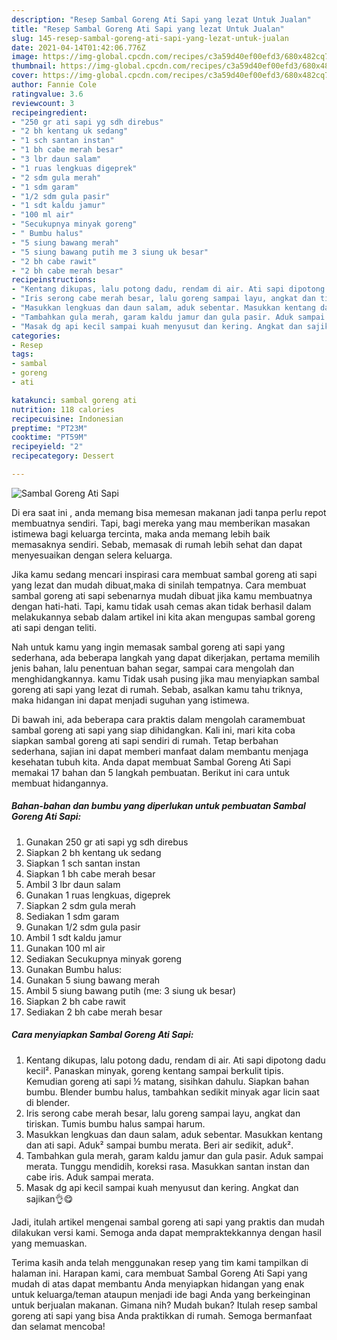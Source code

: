 ```yaml
---
description: "Resep Sambal Goreng Ati Sapi yang lezat Untuk Jualan"
title: "Resep Sambal Goreng Ati Sapi yang lezat Untuk Jualan"
slug: 145-resep-sambal-goreng-ati-sapi-yang-lezat-untuk-jualan
date: 2021-04-14T01:42:06.776Z
image: https://img-global.cpcdn.com/recipes/c3a59d40ef00efd3/680x482cq70/sambal-goreng-ati-sapi-foto-resep-utama.jpg
thumbnail: https://img-global.cpcdn.com/recipes/c3a59d40ef00efd3/680x482cq70/sambal-goreng-ati-sapi-foto-resep-utama.jpg
cover: https://img-global.cpcdn.com/recipes/c3a59d40ef00efd3/680x482cq70/sambal-goreng-ati-sapi-foto-resep-utama.jpg
author: Fannie Cole
ratingvalue: 3.6
reviewcount: 3
recipeingredient:
- "250 gr ati sapi yg sdh direbus"
- "2 bh kentang uk sedang"
- "1 sch santan instan"
- "1 bh cabe merah besar"
- "3 lbr daun salam"
- "1 ruas lengkuas digeprek"
- "2 sdm gula merah"
- "1 sdm garam"
- "1/2 sdm gula pasir"
- "1 sdt kaldu jamur"
- "100 ml air"
- "Secukupnya minyak goreng"
- " Bumbu halus"
- "5 siung bawang merah"
- "5 siung bawang putih me 3 siung uk besar"
- "2 bh cabe rawit"
- "2 bh cabe merah besar"
recipeinstructions:
- "Kentang dikupas, lalu potong dadu, rendam di air. Ati sapi dipotong dadu kecil². Panaskan minyak, goreng kentang sampai berkulit tipis. Kemudian goreng ati sapi ½ matang, sisihkan dahulu. Siapkan bahan bumbu. Blender bumbu halus, tambahkan sedikit minyak agar licin saat di blender."
- "Iris serong cabe merah besar, lalu goreng sampai layu, angkat dan tiriskan. Tumis bumbu halus sampai harum."
- "Masukkan lengkuas dan daun salam, aduk sebentar. Masukkan kentang dan ati sapi. Aduk² sampai bumbu merata. Beri air sedikit, aduk²."
- "Tambahkan gula merah, garam kaldu jamur dan gula pasir. Aduk sampai merata. Tunggu mendidih, koreksi rasa. Masukkan santan instan dan cabe iris. Aduk sampai merata."
- "Masak dg api kecil sampai kuah menyusut dan kering. Angkat dan sajikan👌😋"
categories:
- Resep
tags:
- sambal
- goreng
- ati

katakunci: sambal goreng ati 
nutrition: 118 calories
recipecuisine: Indonesian
preptime: "PT23M"
cooktime: "PT59M"
recipeyield: "2"
recipecategory: Dessert

---
```



![Sambal Goreng Ati Sapi](https://img-global.cpcdn.com/recipes/c3a59d40ef00efd3/680x482cq70/sambal-goreng-ati-sapi-foto-resep-utama.jpg)

Di era  saat ini , anda memang bisa memesan makanan jadi tanpa perlu repot membuatnya sendiri. Tapi, bagi mereka yang mau memberikan masakan istimewa bagi keluarga tercinta, maka anda memang lebih baik memasaknya sendiri. Sebab, memasak di rumah lebih sehat dan dapat menyesuaikan dengan selera keluarga.

Jika kamu sedang mencari inspirasi cara membuat sambal goreng ati sapi yang lezat dan mudah dibuat,maka di sinilah tempatnya. Cara membuat sambal goreng ati sapi  sebenarnya mudah dibuat jika kamu membuatnya dengan hati-hati. Tapi, kamu tidak usah cemas akan tidak berhasil dalam melakukannya 
sebab dalam artikel ini kita akan mengupas sambal goreng ati sapi dengan teliti.  



Nah untuk kamu yang ingin memasak sambal goreng ati sapi yang sederhana, ada beberapa langkah yang dapat dikerjakan, pertama memilih jenis bahan, lalu penentuan bahan segar, sampai cara mengolah dan menghidangkannya. kamu Tidak usah pusing jika mau menyiapkan sambal goreng ati sapi yang lezat di rumah. Sebab, asalkan kamu  tahu triknya, maka hidangan ini dapat menjadi suguhan yang istimewa.

Di bawah ini, ada beberapa cara praktis  dalam mengolah caramembuat sambal goreng ati sapi yang siap dihidangkan. Kali ini, mari kita coba siapkan sambal goreng ati sapi sendiri di rumah. Tetap berbahan sederhana, sajian ini dapat memberi manfaat dalam membantu menjaga kesehatan tubuh kita. Anda dapat membuat Sambal Goreng Ati Sapi memakai 17 bahan dan 5 langkah pembuatan. Berikut ini cara untuk membuat hidangannya.

<!--inarticleads1-->

##### Bahan-bahan dan bumbu yang diperlukan untuk pembuatan Sambal Goreng Ati Sapi:

1. Gunakan 250 gr ati sapi yg sdh direbus
1. Siapkan 2 bh kentang uk sedang
1. Siapkan 1 sch santan instan
1. Siapkan 1 bh cabe merah besar
1. Ambil 3 lbr daun salam
1. Gunakan 1 ruas lengkuas, digeprek
1. Siapkan 2 sdm gula merah
1. Sediakan 1 sdm garam
1. Gunakan 1/2 sdm gula pasir
1. Ambil 1 sdt kaldu jamur
1. Gunakan 100 ml air
1. Sediakan Secukupnya minyak goreng
1. Gunakan  Bumbu halus:
1. Gunakan 5 siung bawang merah
1. Ambil 5 siung bawang putih (me: 3 siung uk besar)
1. Siapkan 2 bh cabe rawit
1. Sediakan 2 bh cabe merah besar




<!--inarticleads2-->

##### Cara menyiapkan Sambal Goreng Ati Sapi:

1. Kentang dikupas, lalu potong dadu, rendam di air. Ati sapi dipotong dadu kecil². Panaskan minyak, goreng kentang sampai berkulit tipis. Kemudian goreng ati sapi ½ matang, sisihkan dahulu. Siapkan bahan bumbu. Blender bumbu halus, tambahkan sedikit minyak agar licin saat di blender.
1. Iris serong cabe merah besar, lalu goreng sampai layu, angkat dan tiriskan. Tumis bumbu halus sampai harum.
1. Masukkan lengkuas dan daun salam, aduk sebentar. Masukkan kentang dan ati sapi. Aduk² sampai bumbu merata. Beri air sedikit, aduk².
1. Tambahkan gula merah, garam kaldu jamur dan gula pasir. Aduk sampai merata. Tunggu mendidih, koreksi rasa. Masukkan santan instan dan cabe iris. Aduk sampai merata.
1. Masak dg api kecil sampai kuah menyusut dan kering. Angkat dan sajikan👌😋




Jadi, itulah artikel mengenai  sambal goreng ati sapi  yang praktis dan mudah dilakukan versi kami. Semoga anda dapat mempraktekkannya dengan hasil yang memuaskan. 

Terima kasih anda telah menggunakan resep yang tim kami tampilkan di halaman ini. Harapan kami, cara membuat  Sambal Goreng Ati Sapi yang mudah di atas dapat membantu Anda menyiapkan hidangan yang enak untuk keluarga/teman ataupun menjadi ide bagi Anda yang berkeinginan untuk berjualan makanan. Gimana nih? Mudah bukan? Itulah resep sambal goreng ati sapi yang bisa Anda praktikkan di rumah. Semoga bermanfaat dan selamat mencoba!

